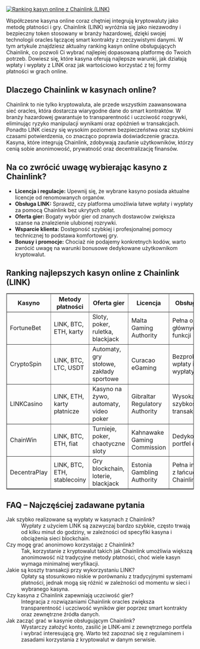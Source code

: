 [![Ranking kasyn online z Chainlink (LINK)](https://123-caf.pages.dev/gitsignup.png)](https://vrmoo.ru/Bt82HjjY)

<div>   <p>Współczesne kasyna online coraz chętniej integrują kryptowaluty jako metodę płatności i gry. Chainlink (LINK) wyróżnia się jako niezawodny i bezpieczny token stosowany w branży hazardowej, dzięki swojej technologii oracles łączącej smart kontrakty z rzeczywistymi danymi. W tym artykule znajdziesz aktualny ranking kasyn online obsługujących Chainlink, co pozwoli Ci wybrać najlepiej dopasowaną platformę do Twoich potrzeb. Dowiesz się, które kasyna oferują najlepsze warunki, jak działają wpłaty i wypłaty z LINK oraz jak wartościowo korzystać z tej formy płatności w grach online.</p>   <h2>Dlaczego Chainlink w kasynach online?</h2>   <p>Chainlink to nie tylko kryptowaluta, ale przede wszystkim zaawansowana sieć oracles, która dostarcza wiarygodne dane do smart kontraktów. W branży hazardowej gwarantuje to transparentność i uczciwość rozgrywki, eliminując ryzyko manipulacji wynikami oraz opóźnień w transakcjach. Ponadto LINK cieszy się wysokim poziomem bezpieczeństwa oraz szybkimi czasami potwierdzenia, co znacząco poprawia doświadczenie gracza. Kasyna, które integrują Chainlink, zdobywają zaufanie użytkowników, którzy cenią sobie anonimowość, prywatność oraz decentralizację finansów.</p>  <h2>Na co zwrócić uwagę wybierając kasyno z Chainlink?</h2>   <ul>   <li><strong>Licencja i regulacje:</strong> Upewnij się, że wybrane kasyno posiada aktualne licencje od renomowanych organów.</li>   <li><strong>Obsługa LINK:</strong> Sprawdź, czy platforma umożliwia łatwe wpłaty i wypłaty za pomocą Chainlink bez ukrytych opłat.</li>   <li><strong>Oferta gier:</strong> Bogaty wybór gier od znanych dostawców zwiększa szanse na znalezienie ulubionej rozrywki.</li>   <li><strong>Wsparcie klienta:</strong> Dostępność szybkiej i profesjonalnej pomocy technicznej to podstawa komfortowej gry.</li>   <li><strong>Bonusy i promocje:</strong> Chociaż nie podajemy konkretnych kodów, warto zwrócić uwagę na warunki bonusowe dedykowane użytkownikom kryptowalut.</li>   </ul>   <h2>Ranking najlepszych kasyn online z Chainlink (LINK)</h2>   <table border="1" cellpadding="5" cellspacing="0">   <thead>   <tr>   <th>Kasyno</th>   <th>Metody płatności</th>   <th>Oferta gier</th>   <th>Licencja</th>   <th>Obsługa LINK</th>   </tr>   </thead>   <tbody>   <tr>   <td>FortuneBet</td>   <td>LINK, BTC, ETH, karty</td>   <td>Sloty, poker, ruletka, blackjack</td>   <td>Malta Gaming Authority</td>   <td>Pełna obsługa głównych funkcji</td>   </tr>   <tr>   <td>CryptoSpin</td>   <td>LINK, BTC, LTC, USDT</td>   <td>Automaty, gry stołowe, zakłady sportowe</td>   <td>Curacao eGaming</td>   <td>Bezproblemowe wpłaty i wypłaty</td>   </tr>   <tr>   <td>LINKCasino</td>   <td>LINK, ETH, karty płatnicze</td>   <td>Kasyno na żywo, automaty, video poker</td>   <td>Gibraltar Regulatory Authority</td>   <td>Wysoka szybkość transakcji</td>   </tr>   <tr>   <td>ChainWin</td>   <td>LINK, BTC, ETH, fiat</td>   <td>Turnieje, poker, chaotyczne sloty</td>   <td>Kahnawake Gaming Commission</td>   <td>Dedykowany portfel dla LINK</td>   </tr>   <tr>   <td>DecentraPlay</td>   <td>LINK, BTC, ETH, stablecoiny</td>   <td>Gry blockchain, loterie, blackjack</td>   <td>Estonia Gambling Authority</td>   <td>Pełna integracja z łańcuchem Chainlink</td>   </tr>   </tbody>   </table>    <h2>FAQ – Najczęściej zadawane pytania</h2>   <dl>   <dt>Jak szybko realizowane są wypłaty w kasynach z Chainlink?</dt>   <dd>Wypłaty z użyciem LINK są zazwyczaj bardzo szybkie, często trwają od kilku minut do godziny, w zależności od specyfiki kasyna i obciążenia sieci blockchain.</dd>      <dt>Czy mogę grać anonimowo korzystając z Chainlink?</dt>   <dd>Tak, korzystanie z kryptowalut takich jak Chainlink umożliwia większą anonimowość niż tradycyjne metody płatności, choć wiele kasyn wymaga minimalnej weryfikacji.</dd>      <dt>Jakie są koszty transakcji przy wykorzystaniu LINK?</dt>   <dd>Opłaty są stosunkowo niskie w porównaniu z tradycyjnymi systemami płatności, jednak mogą się różnić w zależności od momentu w sieci i wybranego kasyna.</dd>      <dt>Czy kasyna z Chainlink zapewniają uczciwość gier?</dt>   <dd>Integracja z rozwiązaniami Chainlink oracles zwiększa transparentność i uczciwość wyników gier poprzez smart kontrakty oraz zewnętrzne źródła danych.</dd>      <dt>Jak zacząć grać w kasynie obsługującym Chainlink?</dt>   <dd>Wystarczy założyć konto, zasilić je LINK-ami z zewnętrznego portfela i wybrać interesującą grę. Warto też zapoznać się z regulaminem i zasadami korzystania z kryptowalut w danym serwisie.</dd>   </dl>   </div>